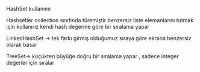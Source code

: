 HashSet kullanımı 

Hashsetler collection sınıfında türemiştir
benzersiz liste elemanlarını tutmak için kullanırız
kendi hash değerine göre bir sıralama yapar

LinkedHashSet -> tek farkı girmiş olduğumuz sıraya göre ekrana benzersiz olarak basar

TreeSet-> küçükten büyüğe doğru bir sıralama yapar , sadece integer değerler için sıralar
